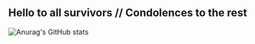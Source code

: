## Hello to all survivors // Condolences to the rest
![Anurag's GitHub stats](https://github-readme-stats.vercel.app/api?YourDDeath=anuraghazra&theme=shadow_red)

<!--
**YourDDeath/YourDDeath** is a ✨ _special_ ✨ repository because its `README.md` (this file) appears on your GitHub profile.

Here are some ideas to get you started:

- 🔭 I’m currently working on ...
- 🌱 I’m currently learning ...
- 👯 I’m looking to collaborate on ...
- 🤔 I’m looking for help with ...
- 💬 Ask me about ...
- 📫 How to reach me: ...
- 😄 Pronouns: ...
- ⚡ Fun fact: ...
-->
